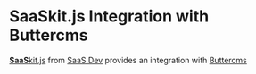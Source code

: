 
# **SaaS**kit.js Integration with Buttercms

[**SaaS**kit.js](https://saaskit.js.org) from [SaaS.Dev](https://saas.dev) provides an integration with [Buttercms](https://saaskit.js.org/integrations/buttercms)
